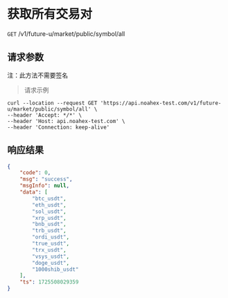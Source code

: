 # 获取所有交易对

`GET` /v1/future-u/market/public/symbol/all

## 请求参数

注：此方法不需要签名

> 请求示例

```shell
curl --location --request GET 'https://api.noahex-test.com/v1/future-u/market/public/symbol/all' \
--header 'Accept: */*' \
--header 'Host: api.noahex-test.com' \
--header 'Connection: keep-alive'
```

## 响应结果

```json
{
    "code": 0,
    "msg": "success",
    "msgInfo": null,
    "data": [
        "btc_usdt",
        "eth_usdt",
        "sol_usdt",
        "xrp_usdt",
        "bnb_usdt",
        "trb_usdt",
        "ordi_usdt",
        "true_usdt",
        "trx_usdt",
        "vsys_usdt",
        "doge_usdt",
        "1000shib_usdt"
    ],
    "ts": 1725508029359
}
```

